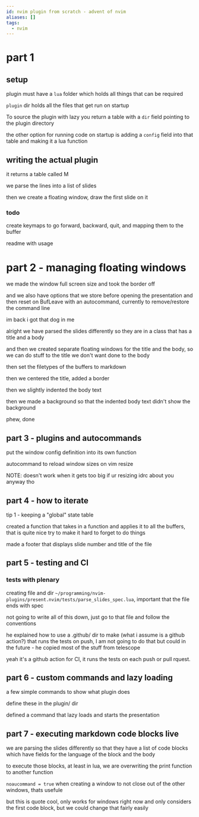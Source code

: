 ```yaml
---
id: nvim plugin from scratch - advent of nvim
aliases: []
tags:
  - nvim
---
```

# part 1
## setup
plugin must have a `lua` folder which holds all things that can be required

`plugin` dir holds all the files that get run on startup

To source the plugin with lazy you return a table with a `dir` field pointing to the plugin directory 

the other option for running code on startup is adding a `config` field into that table and making it a lua function
## writing the actual plugin
it returns a table called M

we parse the lines into a list of slides

then we create a floating window, draw the first slide on it

### todo
create keymaps to go forward, backward, quit, and mapping them to the buffer

readme with usage
# part 2 - managing floating windows
we made the window full screen size and took the border off

and we also have options that we store before opening the presentation and then reset on BufLeave with an autocommand, currently to remove/restore the command line

im back i got that dog in me

alright we have parsed the slides differently so they are in a class that has a title and a body

and then we created separate floating windows for the title and the body, so we can do stuff to the title we don't want done to the body

then set the filetypes of the buffers to markdown

then we centered the title, added a border

then we slightly indented the body text

then we made a background so that the indented body text didn't show the background

phew, done
## part 3 - plugins and autocommands
put the window config definition into its own function

autocommand to reload window sizes on vim resize

NOTE:
doesn't work when it gets too big
    if ur resizing idrc about you anyway tho
## part 4 - how to iterate
tip 1 - keeping a "global" state table 

created a function that takes in a function and applies it to all the buffers, that is quite nice
    try to make it hard to forget to do things

made a footer that displays slide number and title of the file
## part 5 - testing and CI
### tests with plenary
creating file and dir `~/programming/nvim-plugins/present.nvim/tests/parse_slides_spec.lua`, important that the file ends with spec

not going to write all of this down, just go to that file and follow the conventions

he explained how to use a .github/ dir to make (what i assume is a github action?) that runs the tests on push, I am not going to do that but could in the future - he copied most of the stuff from telescope

yeah it's a github action for CI, it runs the tests on each push or pull rquest.
## part 6 - custom commands and lazy loading
a few simple commands to show what plugin does

define these in the plugin/ dir

defined a command that lazy loads and starts the presentation
## part 7 - executing markdown code blocks live
we are parsing the slides differently so that they have a list of code blocks which have fields for the language of the block and the body

to execute those blocks, at least in lua, we are overwriting the print function to another function

`noaucommand = true` when creating a window to not close out of the other windows, thats usefule

but this is quote cool, only works for windows right now and only considers the first code block, but we could change that fairly easily
